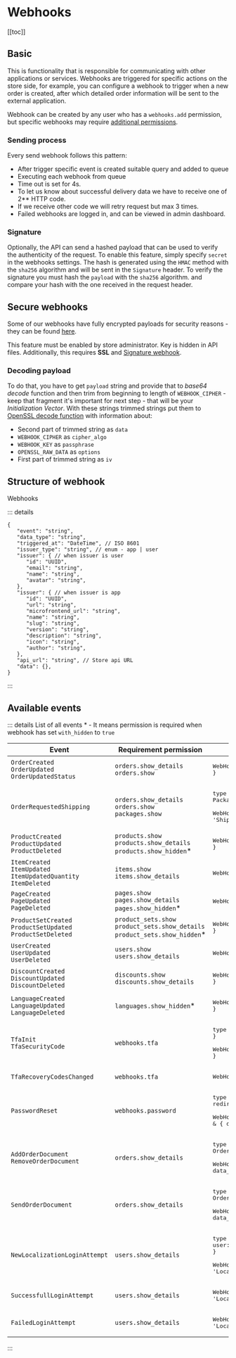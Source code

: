 # Webhooks

[[toc]]

## Basic

This is functionality that is responsible for communicating with other applications or services.
Webhooks are triggered for specific actions on the store side, for example,
you can configure a webhook to trigger when a new order is created,
after which detailed order information will be sent to the external application.

Webhook can be created by any user who has a `webhooks.add` permission,
but specific webhooks may require [additional permissions](#available-events).

### Sending process
Every send webhook follows this pattern:

- After trigger specific event is created suitable query and added to queue
- Executing each webhook from queue
- Time out is set for 4s.
- To let us know about successful delivery data we have to receive one of 2** HTTP code.
- If we receive other code we will retry request but max 3 times.
- Failed webhooks are logged in, and can be viewed in admin dashboard.

### Signature
Optionally, the API can send a hashed payload that can be used to verify the authenticity of the request.
To enable this feature, simply specify `secret` in the webhooks settings.
The hash is generated using the `HMAC` method with the `sha256` algorithm and will be sent in the `Signature` header.
To verify the signature you must hash the `payload` with the `sha256` algorithm.
and compare your hash with the one received in the request header.

## Secure webhooks
Some of our webhooks have fully encrypted payloads for security reasons - they can be found [here](#available-events).

This feature must be enabled by store administrator. Key is hidden in API files.
Additionally, this requires **SSL** and [Signature webhook](#signature-webhook).

### Decoding payload
To do that, you have to get `payload` string and provide that to *base64 decode* function
and then trim from beginning to length of `WEBHOOK_CIPHER` - keep that fragment it's important
for next step - that will be your *Initialization Vector*. With these strings trimmed strings
put them to [OpenSSL decode function](https://www.php.net/manual/en/function.openssl-encrypt.php)
with information about:
- Second part of trimmed string as `data`
- `WEBHOOK_CIPHER` as `cipher_algo`
- `WEBHOOK_KEY` as `passphrase`
- `OPENSSL_RAW_DATA` as `options`
- First part of trimmed string as `iv`

## Structure of webhook
Webhooks 

::: details 
```json5
{
   "event": "string",
   "data_type": "string",
   "triggered_at": "DateTime", // ISO 8601
   "issuer_type": "string", // enum - app | user
   "issuer": { // when issuer is user
      "id": "UUID",
      "email": "string",
      "name": "string",
      "avatar": "string",
   },
   "issuer": { // when issuer is app
      "id": "UUID",
      "url": "string",
      "microfrontend_url": "string",
      "name": "string",
      "slug": "string",
      "version": "string",
      "description": "string",
      "icon": "string",
      "author": "string",
   },
   "api_url": "string", // Store api URL
   "data": {},
}
```
:::

## Available events
::: details List of all events
\* - It means permission is required when webhook has set `with_hidden` to `true`

| Event                                                                       | Requirement permission                                                              | Payload                                                                                                                                                                                     | Encryption |
|-----------------------------------------------------------------------------|-------------------------------------------------------------------------------------|---------------------------------------------------------------------------------------------------------------------------------------------------------------------------------------------|------------|
| `OrderCreated`<br/>`OrderUpdated`<br/>`OrderUpdatedStatus`                  | `orders.show_details`<br/>`orders.show`                                             | <pre>WebHookEvent\<Order> & { data_type: 'Order' }</pre>                                                                                                                                    | `no`       |
| `OrderRequestedShipping`                                                    | `orders.show_details`<br/>`orders.show`<br/>`packages.show`                         | <pre>type ShippingRequest = {order: Order, package: Package}<br/><br/>WebHookEvent\<ShippingRequest> & { data_type: 'ShippingRequest' }</pre>                                               | `no`       |
| `ProductCreated`<br/>`ProductUpdated`<br/>`ProductDeleted`                  | `products.show`<br/>`products.show_details`<br/>`products.show_hidden`*             | <pre>WebHookEvent\<Product> & { data_type: 'Product' }</pre>                                                                                                                                | `no`       |
| `ItemCreated`<br/>`ItemUpdated`<br/>`ItemUpdatedQuantity`<br/>`ItemDeleted` | `items.show`<br/>`items.show_details`                                               | <pre>WebHookEvent\<Item> & { data_type: 'Item' }</pre>                                                                                                                                      | `no`       |
| `PageCreated`<br/>`PageUpdated`<br/>`PageDeleted`                           | `pages.show`<br/>`pages.show_details`<br/>`pages.show_hidden`*                      | <pre>WebHookEvent\<Page> & { data_type: 'Page' }</pre>                                                                                                                                      | `no`       |
| `ProductSetCreated`<br/>`ProductSetUpdated`<br/>`ProductSetDeleted`         | `product_sets.show`<br/>`product_sets.show_details`<br/>`product_sets.show_hidden`* | <pre>WebHookEvent\<ProductSet> & { data_type: 'ProductSet' }</pre>                                                                                                                          | `no`       |
| `UserCreated`<br/>`UserUpdated`<br/>`UserDeleted`                           | `users.show`<br/>`users.show_details`                                               | <pre>WebHookEvent\<User> & { data_type: 'User' }</pre>                                                                                                                                      | `no`       |
| `DiscountCreated`<br/>`DiscountUpdated`<br/>`DiscountDeleted`               | `discounts.show`<br/>`discounts.show_details`                                       | <pre>WebHookEvent\<Discount> & { data_type: 'Discount' }</pre>                                                                                                                              | `no`       |
| `LanguageCreated`<br/>`LanguageUpdated`<br/>`LanguageDeleted`               | `languages.show_hidden`*                                                            | <pre>WebHookEvent\<Language> & { data_type: 'Language' }</pre>                                                                                                                              | `no`       |
| `TfaInit`<br/>`TfaSecurityCode`                                             | `webhooks.tfa`                                                                      | <pre>type TfaCode = { security_code: string, user: User }<br/><br/>WebHookEvent\<TfaCode> & { data_type: 'TfaCode' }</pre>                                                                  | `yes`      |
| `TfaRecoveryCodesChanged`                                                   | `webhooks.tfa`                                                                      | <pre>WebHookEvent\<User> & { data_type: 'User' }</pre>                                                                                                                                      | `yes`      |
| `PasswordReset`                                                             | `webhooks.password`                                                                 | <pre>type PasswordRecovery = { recovery_url: string, user: User, redirect_url: string }<br/><br/>WebHookEvent\<PasswordRecovery > & { data_type: 'PasswordRecovery' }</pre>                 | `yes`      |
| `AddOrderDocument`<br/>`RemoveOrderDocument`                                | `orders.show_details`                                                               | <pre>type OrderDocumentEvent = { order: Order, document: OrderDocument }<br/><br/>WebHookEvent\<OrderDocumentEvent> & { data_type: 'OrderDocument' }</pre>                                  | `no`       |
| `SendOrderDocument`                                                         | `orders.show_details`                                                               | <pre>type SendOrderDocument = { order: Order, documents: OrderDocument[] }<br/><br/>WebHookEvent\<SendOrderDocument> & { data_type: 'SendOrderDocument' }</pre>                             | `no`       |
| `NewLocalizationLoginAttempt`                                               | `users.show_details`                                                                | <pre>type LocalizedLoginAttempt = { user_agent: string, ip: string, user: User, date: string }<br/><br/>WebHookEvent\<LocalizedLoginAttempt> & { data_type: 'LocalizedLoginAttempt' }</pre> | `yes`      |
| `SuccessfullLoginAttempt`                                                   | `users.show_details`                                                                | <pre>WebHookEvent\<LocalizedLoginAttempt> & { data_type: 'LocalizedLoginAttempt' }</pre>                                                                                                    | `yes`      |
| `FailedLoginAttempt`                                                        | `users.show_details`                                                                | <pre>WebHookEvent\<LocalizedLoginAttempt> & { data_type: 'LocalizedLoginAttempt' }</pre>                                                                                                    | `yes`      |
:::
